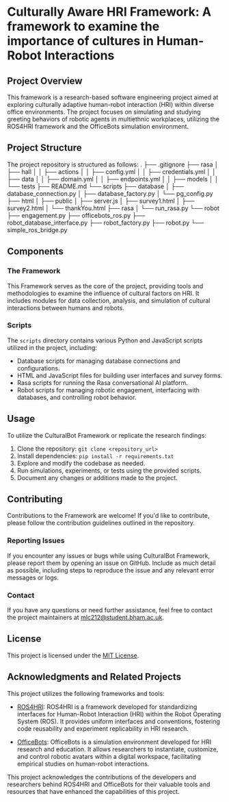 # Culturally Aware HRI Framework: A framework to examine the importance of cultures in Human-Robot Interactions

## Project Overview

This framework is a research-based software engineering project aimed at exploring culturally adaptive human-robot interaction (HRI) within diverse office environments. The project focuses on simulating and studying greeting behaviors of robotic agents in multiethnic workplaces, utilizing the ROS4HRI framework and the OfficeBots simulation environment.

## Project Structure

The project repository is structured as follows:
.
├── .gitignore
├── rasa
│ ├── hall
│ │ ├── actions
│ │ ├── config.yml
│ │ ├── credentials.yml
│ │ ├── data
│ │ ├── domain.yml
│ │ ├── endpoints.yml
│ │ ├── models
│ │ └── tests
├── README.md
└── scripts
├── database
│ ├── database_connection.py
│ ├── database_factory.py
│ └── pg_config.py
├── html
│ ├── public
│ ├── server.js
│ ├── survey1.html
│ ├── survey2.html
│ └── thankYou.html
├── rasa
│ └── run_rasa.py
└── robot
├── engagement.py
├── officebots_ros.py
├── robot_database_interface.py
├── robot_factory.py
├── robot.py
└── simple_ros_bridge.py

## Components

### The Framework

This Framework serves as the core of the project, providing tools and methodologies to examine the influence of cultural factors on HRI. It includes modules for data collection, analysis, and simulation of cultural interactions between humans and robots.

### Scripts

The `scripts` directory contains various Python and JavaScript scripts utilized in the project, including:

- Database scripts for managing database connections and configurations.
- HTML and JavaScript files for building user interfaces and survey forms.
- Rasa scripts for running the Rasa conversational AI platform.
- Robot scripts for managing robotic engagement, interfacing with databases, and controlling robot behavior.

## Usage

To utilize the CulturalBot Framework or replicate the research findings:

1. Clone the repository: `git clone <repository_url>`
2. Install dependencies: `pip install -r requirements.txt`
3. Explore and modify the codebase as needed.
4. Run simulations, experiments, or tests using the provided scripts.
5. Document any changes or additions made to the project.

## Contributing

Contributions to the Framework are welcome! If you'd like to contribute, please follow the contribution guidelines outlined in the repository.

### Reporting Issues

If you encounter any issues or bugs while using CulturalBot Framework, please report them by opening an issue on GitHub. Include as much detail as possible, including steps to reproduce the issue and any relevant error messages or logs.

### Contact

If you have any questions or need further assistance, feel free to contact the project maintainers at [mlc212@student.bham.ac.uk](mailto:mlc212@student.bham.ac.uk).

## License

This project is licensed under the [MIT License](LICENSE).

## Acknowledgments and Related Projects

This project utilizes the following frameworks and tools:

- [ROS4HRI](https://blog.pal-robotics.com/ros4hri-standardising-an-interface-for-human-robot-interaction/): ROS4HRI is a framework developed for standardizing interfaces for Human-Robot Interaction (HRI) within the Robot Operating System (ROS). It provides uniform interfaces and conventions, fostering code reusability and experiment replicability in HRI research.

- [OfficeBots](https://blog.pal-robotics.com/ros4hri-standardising-an-interface-for-human-robot-interaction/): OfficeBots is a simulation environment developed for HRI research and education. It allows researchers to instantiate, customize, and control robotic avatars within a digital workspace, facilitating empirical studies on human-robot interactions.

This project acknowledges the contributions of the developers and researchers behind ROS4HRI and OfficeBots for their valuable tools and resources that have enhanced the capabilities of this project.
